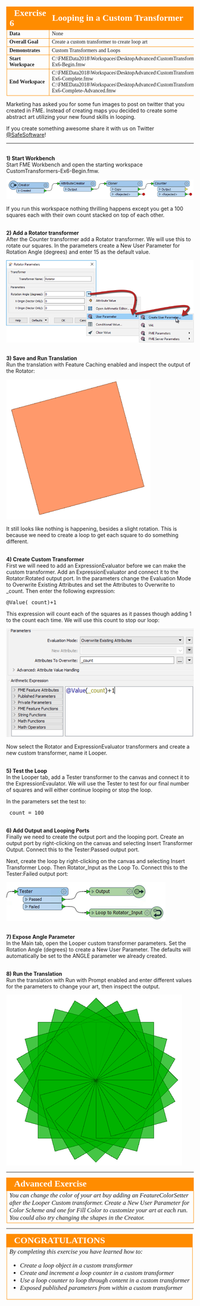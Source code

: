 <!--Exercise Section-->


<table style="border-spacing: 0px;border-collapse: collapse;font-family:serif">
<tr>
<td style="vertical-align:middle;background-color:darkorange;border: 2px solid darkorange">
<i class="fa fa-cogs fa-lg fa-pull-left fa-fw" style="color:white;padding-right: 12px;vertical-align:text-top"></i>
<span style="color:white;font-size:x-large;font-weight: bold">Exercise 6</span>
</td>
<td style="border: 2px solid darkorange;background-color:darkorange;color:white">
<span style="color:white;font-size:x-large;font-weight: bold">Looping in a Custom Transformer</span>
</td>
</tr>

<tr>
<td style="border: 1px solid darkorange; font-weight: bold">Data</td>
<td style="border: 1px solid darkorange">None</td>
</tr>

<tr>
<td style="border: 1px solid darkorange; font-weight: bold">Overall Goal</td>
<td style="border: 1px solid darkorange">Create a custom transformer to create loop art</td>
</tr>

<tr>
<td style="border: 1px solid darkorange; font-weight: bold">Demonstrates</td>
<td style="border: 1px solid darkorange">Custom Transformers and Loops</td>
</tr>

<tr>
<td style="border: 1px solid darkorange; font-weight: bold">Start Workspace</td>
<td style="border: 1px solid darkorange">C:\FMEData2018\Workspaces\DesktopAdvanced\CustomTransformers-Ex6-Begin.fmw</td>
</tr>

<tr>
<td style="border: 1px solid darkorange; font-weight: bold">End Workspace</td>
<td style="border: 1px solid darkorange">C:\FMEData2018\Workspaces\DesktopAdvanced\CustomTransformers-Ex6-Complete.fmw<br>
C:\FMEData2018\Workspaces\DesktopAdvanced\CustomTransformers-Ex6-Complete-Advanced.fmw</td>
</tr>

</table>

Marketing has asked you for some fun images to post on twitter that you created in FME. Instead of creating maps you decided to create some abstract art utilizing your new found skills in looping. 

If you create something awesome share it with us on Twitter <a href="https://twitter.com/safesoftware?lang=en">@SafeSoftware</a>!

---

<br>**1) Start Workbench**
<br>Start FME Workbench and open the starting workspace CustomTransformers-Ex6-Begin.fmw.

![](./Images/Img5.241.Ex6.InitialWorkspace.png)

If you run this workspace nothing thrilling happens except you get a 100 squares each with their own count stacked on top of each other. 

<br>**2) Add a Rotator transformer**
<br>After the Counter transformer add a Rotator transformer. We will use this to rotate our squares. In the parameters create a New User Parameter for Rotation Angle (degrees) and enter 15 as the default value. 

![](./Images/Img5.242.Ex6.RotatorPublishedParam.png)

<br>**3) Save and Run Translation**
<br>Run the translation with Feature Caching enabled and inspect the output of the Rotator:

![](./Images/Img5.244.Ex6.ScalerOutput.png)

It still looks like nothing is happening, besides a slight rotation. This is because we need to create a loop to get each square to do something different. 

<br>**4) Create Custom Transformer**
<br>First we will need to add an ExpressionEvaluator before we can make the custom transformer. Add an ExpressionEvaluator and connect it to the Rotator:Rotated output port. In the parameters change the Evaluation Mode to Overwrite Existing Attributes and set the Attributes to Overwrite to _count. Then enter the following expression:

<pre>
@Value(_count)+1
</pre>

This expression will count each of the squares as it passes though adding 1 to the count each time. We will use this count to stop our loop:

![](./Images/Img5.245.Ex6.ExpressionEvaluator.png)

Now select the Rotator and ExpressionEvaluator transformers and create a new custom transformer, name it Looper.

<br>**5) Test the Loop**
<br>In the Looper tab, add a Tester transformer to the canvas and connect it to the ExpressionEvaulator. We will use the Tester to test for our final number of squares and will either continue looping or stop the loop. 

In the parameters set the test to:

<pre>
_count = 100 
</pre>

<br>**6) Add Output and Looping Ports**
<br>Finally we need to create the output port and the looping port. Create an output port by right-clicking on the canvas and selecting Insert Transformer Output. Connect this to the Tester:Passed output port. 

Next, create the loop by right-clicking on the canvas and selecting Insert Transformer Loop. Then Rotator_Input as the Loop To. Connect this to the Tester:Failed output port:

![](./Images/Img5.246.Ex6.LoopToRotator.png)


<br>**7) Expose Angle Parameter**
<br>In the Main tab, open the Looper custom transformer parameters. Set the Rotation Angle (degrees) to create a New User Parameter. The defaults will automatically be set to the ANGLE parameter we already created. 

<br>**8) Run the Translation**
<br>Run the translation with Run with Prompt enabled and enter different values for the parameters to change your art, then inspect the output. 

![](./Images/Img5.247.Ex6.FinalOutput.png)

---

<!--Advanced Exercise Section-->

<table style="border-spacing: 0px">
<tr>
<td style="vertical-align:middle;background-color:darkorange;border: 2px solid darkorange">
<i class="fa fa-cogs fa-lg fa-pull-left fa-fw" style="color:white;padding-right: 12px;vertical-align:text-top"></i>
<span style="color:white;font-size:x-large;font-weight: bold;font-family:serif">Advanced Exercise</span>
</td>
</tr>

<tr>
<td style="border: 1px solid darkorange">
<span style="font-family:serif; font-style:italic; font-size:larger">
You can change the color of your art buy adding an FeatureColorSetter after the Looper Custom transformer. Create a New User Parameter for Color Scheme and one for Fill Color to customize your art at each run. 
<br>You could also try changing the shapes in the Creator. 
</span>
</td>
</tr>
</table>

---

<!--Exercise Congratulations Section--> 

<table style="border-spacing: 0px">
<tr>
<td style="vertical-align:middle;background-color:darkorange;border: 2px solid darkorange">
<i class="fa fa-thumbs-o-up fa-lg fa-pull-left fa-fw" style="color:white;padding-right: 12px;vertical-align:text-top"></i>
<span style="color:white;font-size:x-large;font-weight: bold;font-family:serif">CONGRATULATIONS</span>
</td>
</tr>

<tr>
<td style="border: 1px solid darkorange">
<span style="font-family:serif; font-style:italic; font-size:larger">
By completing this exercise you have learned how to:
<ul><li>Create a loop object in a custom transformer</li>
<li>Create and increment a loop counter in a custom transformer</li>
<li>Use a loop counter to loop through content in a custom transformer</li>
<li>Exposed published parameters from within a custom transformer</li>
</span>
</td>
</tr>
</table>
